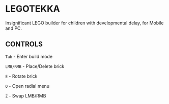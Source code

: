 # LEGOTEKKA 
Insignificant LEGO builder for children with developmental delay, for Mobile and PC.


## CONTROLS
`Tab` - Enter build mode

`LMB/RMB` - Place/Delete brick

`E` - Rotate brick

`Q` - Open radial menu

`Z` - Swap LMB/RMB
